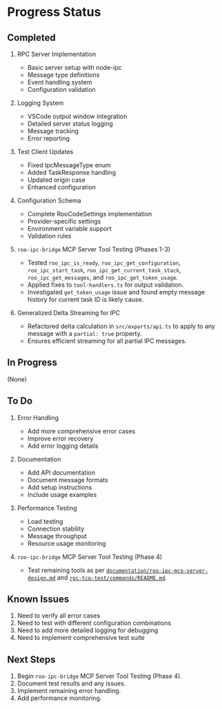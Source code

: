 # Progress Status

## Completed

1. RPC Server Implementation

    - Basic server setup with node-ipc
    - Message type definitions
    - Event handling system
    - Configuration validation

2. Logging System

    - VSCode output window integration
    - Detailed server status logging
    - Message tracking
    - Error reporting

3. Test Client Updates

    - Fixed IpcMessageType enum
    - Added TaskResponse handling
    - Updated origin case
    - Enhanced configuration

4. Configuration Schema

    - Complete RooCodeSettings implementation
    - Provider-specific settings
    - Environment variable support
    - Validation rules

5. `roo-ipc-bridge` MCP Server Tool Testing (Phases 1-3)

    - Tested `roo_ipc_is_ready`, `roo_ipc_get_configuration`, `roo_ipc_start_task`, `roo_ipc_get_current_task_stack`, `roo_ipc_get_messages`, and `roo_ipc_get_token_usage`.
    - Applied fixes to `tool-handlers.ts` for output validation.
    - Investigated `get_token_usage` issue and found empty message history for current task ID is likely cause.

6. Generalized Delta Streaming for IPC
    - Refactored delta calculation in `src/exports/api.ts` to apply to any message with a `partial: true` property.
    - Ensures efficient streaming for all partial IPC messages.

## In Progress

(None)

## To Do

1. Error Handling

    - Add more comprehensive error cases
    - Improve error recovery
    - Add error logging details

2. Documentation

    - Add API documentation
    - Document message formats
    - Add setup instructions
    - Include usage examples

3. Performance Testing

    - Load testing
    - Connection stability
    - Message throughput
    - Resource usage monitoring

4. `roo-ipc-bridge` MCP Server Tool Testing (Phase 4)
    - Test remaining tools as per [`documentation/roo-ipc-mcp-server-design.md`](documentation/roo-ipc-mcp-server-design.md) and [`rpc-tcp-test/commands/README.md`](rpc-tcp-test/commands/README.md).

## Known Issues

1. Need to verify all error cases
2. Need to test with different configuration combinations
3. Need to add more detailed logging for debugging
4. Need to implement comprehensive test suite

## Next Steps

1. Begin `roo-ipc-bridge` MCP Server Tool Testing (Phase 4).
2. Document test results and any issues.
3. Implement remaining error handling.
4. Add performance monitoring.
